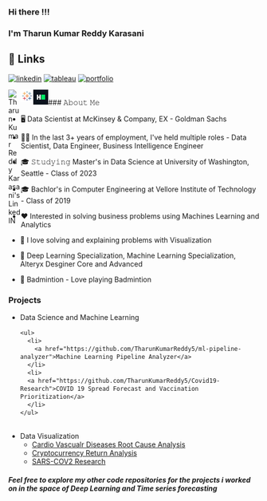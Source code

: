 ### Hi there !!!

### I'm Tharun Kumar Reddy Karasani


## 🔗 Links
[![linkedin](https://img.shields.io/badge/linkedin-0A66C2?style=for-the-badge&logo=linkedin&logoColor=white)](https://www.linkedin.com/)
[![tableau](https://img.shields.io/badge/Tableau-E97627?style=for-the-badge&logo=Tableau&logoColor=white)](https://public.tableau.com/app/profile/tharun.kumar.reddy5213/)
[![portfolio](https://img.shields.io/badge/my_portfolio-000?style=for-the-badge&logo=ko-fi&logoColor=white)](https://karasanitarunreddy.wixsite.com/my-site)

<a href="https://www.linkedin.com/in/tharun-kumar-reddy-karasani-b94332114/">
  <img align="left" alt="Tharun Kumar Reddy Karasani's LinkedIN" width="25px" src="https://raw.githubusercontent.com/peterthehan/peterthehan/master/assets/linkedin.svg" />
</a>
<a href="https://public.tableau.com/app/profile/tharun.kumar.reddy5213">
  <img align="left" alt="Tharun Kumar Reddy Karasani's Tableau" width="25px" src="https://github.com/ChagamMahendra/Sources/blob/main/tableau.png" />
</a>
</a>
<a href="https://karasanitarunreddy.wixsite.com/my-site">
  <img align="left" alt="Tharun Kumar Reddy Karasani's Portfolio" width="30px" src="https://github.com/ChagamMahendra/Sources/blob/main/download.png" />
</a>
<br>
### 𝙰𝚋𝚘𝚞𝚝 𝙼𝚎

-   🖥 Data Scientist at McKinsey & Company, EX - Goldman Sachs

-   👨‍💼 In the last 3+ years of employment, I've held multiple roles - Data Scientist, Data Engineer, Business Intelligence Engineer

-   🎓 𝚂𝚝𝚞𝚍𝚢𝚒𝚗𝚐 Master's in Data Science at University of Washington, Seattle - Class of 2023

-   🎓 Bachlor's in Computer Engineering at Vellore Institute of Technology - Class of 2019

-   ❤️ Interested in solving business problems using Machines Learning and Analytics

-   💚 I love solving and explaining problems with Visualization

-   🥇 Deep Learning Specialization, Machine Learning Specialization, Alteryx Desginer Core and Advanced

-   🏸 Badmintion - Love playing Badmintion

### Projects

<ul>
  <li>Data Science and Machine Learning 

    <ul>
      <li>
        <a href="https://github.com/TharunKumarReddy5/ml-pipeline-analyzer">Machine Learning Pipeline Analyzer</a>
      </li>
      <li>
      <a href="https://github.com/TharunKumarReddy5/Covid19-Research">COVID 19 Spread Forecast and Vaccination Prioritization</a>
      </li>
    </ul>
  <br>
  <li> Data Visualization 
    <ul>
      <li>
        <a href="https://public.tableau.com/app/profile/tharun.kumar.reddy5213/viz/CVDDashboard/CardiovascularDiseases">Cardio Vascualr Diseases Root Cause Analysis</a>
      </li>
      <li>
        <a href="https://public.tableau.com/app/profile/tharun.kumar.reddy5213/viz/CryptocurrencyAnalysis_16456088456770/CryptocurrencyDashboard">Cryptocurrency Return Analysis</a>
      </li>
      <li>
        <a href="https://github.com/TharunKumarReddy5/Covid19-Research">SARS-COV2 Research</a>
      </li>
    </ul>
  </li>
</ul>

##### Feel free to explore my other code repositories for the projects i worked on in the space of Deep Learning and Time series forecasting

